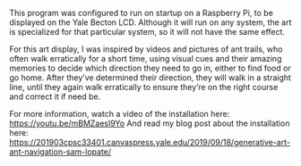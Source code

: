 This program was configured to run on startup on a Raspberry Pi, to be displayed on the Yale Becton LCD. Although it will run on any system, the art is specialized for that particular system, so it will not have the same effect. 

For this art display, I was inspired by videos and pictures of ant trails, who often walk erratically for a short time, using visual cues and their amazing memories to decide which direction they need to go in, either to find food or go home. After they’ve determined their direction, they will walk in a straight line, until they again walk erratically to ensure they’re on the right course and correct it if need be. 

For more information, watch a video of the installation here: https://youtu.be/mBMZaesI9Yo
And read my blog post about the installation here: https://201903cpsc33401.canvaspress.yale.edu/2019/09/18/generative-art-ant-navigation-sam-lopate/